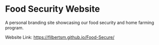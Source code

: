 # Food Security Website
A personal branding site showcasing our food security and home farming program.

Website Link: https://filbertsm.github.io/Food-Secure/
